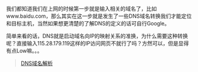 我们都知道我们在上网的时候第一步就是输入相关的域名了，比如www.baidu.com，那么其实在这一步就是发生了一些DNS域名转换我们才能定位和目标主机，当然如果想更清楚的了解DNS的定义的话可自行Google。

简单来看的话，DNS就是启动域名向IP的映射关系的准换，为什么需要这种转换呢？直接输入115.28.179.119这样的IP访问网页不就行了吗？方然可以，但是显得有点Low嘛。。。

> [DNS域名解析](http://blog.csdn.net/Double_Name/article/details/51324169)